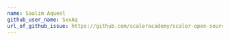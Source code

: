 ```yaml
---
name: Saalim Aqueel
github_user_name: SxxAq
url_of_github_issue: https://github.com/scaleracademy/scaler-open-source-september-challenge/issues/112
---
```

